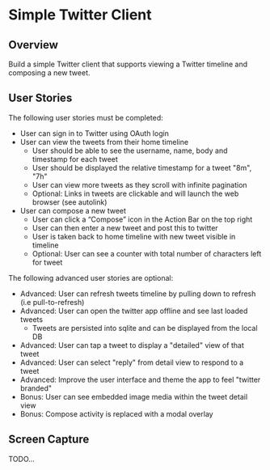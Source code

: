 Simple Twitter Client
=====================

Overview
--------

Build a simple Twitter client that supports viewing a Twitter timeline and composing a new tweet.

User Stories
------------

The following user stories must be completed:

* User can sign in to Twitter using OAuth login
* User can view the tweets from their home timeline
  * User should be able to see the username, name, body and timestamp for each tweet
  * User should be displayed the relative timestamp for a tweet "8m", "7h"
  * User can view more tweets as they scroll with infinite pagination
  * Optional: Links in tweets are clickable and will launch the web browser (see autolink)
* User can compose a new tweet
  * User can click a “Compose” icon in the Action Bar on the top right
  * User can then enter a new tweet and post this to twitter
  * User is taken back to home timeline with new tweet visible in timeline
  * Optional: User can see a counter with total number of characters left for tweet

The following advanced user stories are optional:

* Advanced: User can refresh tweets timeline by pulling down to refresh (i.e pull-to-refresh)
* Advanced: User can open the twitter app offline and see last loaded tweets
  * Tweets are persisted into sqlite and can be displayed from the local DB
* Advanced: User can tap a tweet to display a "detailed" view of that tweet
* Advanced: User can select "reply" from detail view to respond to a tweet
* Advanced: Improve the user interface and theme the app to feel "twitter branded"
* Bonus: User can see embedded image media within the tweet detail view
* Bonus: Compose activity is replaced with a modal overlay

Screen Capture
--------------

TODO...